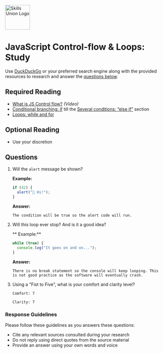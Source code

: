 [<img src="assets/images/su-logo.png" alt="Skills Union Logo" height="80px" />](https://www.skillsunion.com/)

# JavaScript Control-flow & Loops: Study

Use [DuckDuckGo](https://duckduckgo.com/) or your preferred search engine along with the provided resources to research and answer the [questions below](#questions).

## Required Reading

- [What is JS Control flow?](https://www.youtube.com/watch?v=-VxB_96Q3Ps&t=31s) _(Video)_
- [Conditional branching: if](https://javascript.info/ifelse) till the [Several conditions: “else if”](https://javascript.info/ifelse#several-conditions-else-if) section
- [Loops: while and for](https://javascript.info/while-for)

## Optional Reading

- Use your discretion

## Questions

1. Will the `alert` message be shown?

   **Example:**

   ```js
   if (42) {
     alert("👋 Hi!");
   }
   ```

   **Answer:**

   ```
   The condition will be true so the alert code will run.
   ```

1. Will this loop ever stop? And is it a good idea?

   ** Example:**

   ```js
   while (true) {
     console.log("It goes on and on...");
   }
   ```

   **Answer:**

   ```
   There is no break statement so the console will keep looping. This is not good practice as the software will eventually crash.
   ```

1. Using a "Fist to Five", what is your comfort and clarity level?

   ```
   Comfort: 7

   Clarity: 7
   ```

### Response Guidelines

Please follow these guidelines as you answers these questions:

- Cite any relevant sources consulted during your research
- Do not reply using direct quotes from the source material
- Provide an answer using your own words and voice
